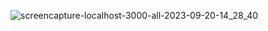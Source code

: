 

![screencapture-localhost-3000-all-2023-09-20-14_28_40](https://github.com/KomalR2003/React-crud/assets/138985585/97b4b243-0d08-4f12-b97f-b2536c62f258)




